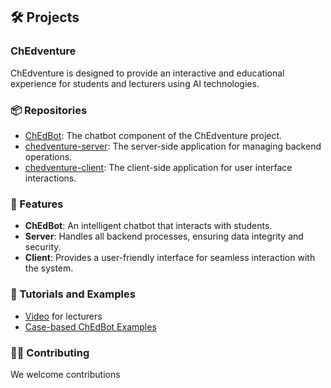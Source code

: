## 🛠️ Projects

### ChEdventure
ChEdventure is designed to provide an interactive and educational experience for students and lecturers using AI technologies.

### 📦 Repositories
- [ChEdBot](https://github.com/iisresearch/ChEdBot): The chatbot component of the ChEdventure project.
- [chedventure-server](https://github.com/iisresearch/chedventure-server): The server-side application for managing backend operations.
- [chedventure-client](https://github.com/iisresearch/chedventure-client): The client-side application for user interface interactions.

### 🧩 Features
- **ChEdBot**: An intelligent chatbot that interacts with students.
- **Server**: Handles all backend processes, ensuring data integrity and security.
- **Client**: Provides a user-friendly interface for seamless interaction with the system.

### 📝 Tutorials and Examples
- [Video](https://fhnw365.sharepoint.com/teams/p-chedventure_m365/_layouts/15/stream.aspx?id=%2Fteams%2Fp%2Dchedventure%5Fm365%2FFreigegebene%20Dokumente%2FGeneral%2FDocumentation%2FChedventure%2DAnleitung%2Emp4&referrer=StreamWebApp%2EWeb&referrerScenario=AddressBarCopied%2Eview%2E330f4be4%2D9d1e%2D472a%2Db691%2Db86a0f0e2b30) for lecturers
- [Case-based ChEdBot Examples](https://miro.com/app/board/uXjVK-2ZLx8=/)

### 👩‍💻 Contributing
We welcome contributions

<!--

**Here are some ideas to get you started:**

🙋‍♀️ A short introduction - what is your organization all about?
🌈 Contribution guidelines - how can the community get involved?
👩‍💻 Useful resources - where can the community find your docs? Is there anything else the community should know?
🍿 Fun facts - what does your team eat for breakfast?
🧙 Remember, you can do mighty things with the power of [Markdown](https://docs.github.com/github/writing-on-github/getting-started-with-writing-and-formatting-on-github/basic-writing-and-formatting-syntax)
-->
